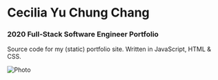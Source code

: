 # Cecilia Yu Chung Chang

### 2020 Full-Stack Software Engineer Portfolio

Source code for my (static) portfolio site. Written in JavaScript, HTML & CSS.

![Photo](./images/portfolioPreview.jpg)
